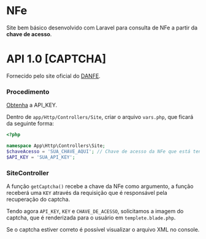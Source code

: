 # NFe

Site bem básico desenvolvido com Laravel para consulta de NFe a partir da **chave de acesso**.

# API 1.0 [CAPTCHA]

Fornecido pelo site oficial do [DANFE](https://danfe.br.com/desenvolvedores/).

### Procedimento

[Obtenha](https://danfe.br.com/desenvolvedores/) a API_KEY.

Dentro de `app/Http/Controllers/Site`, criar o arquivo `vars.php`, que ficará da seguinte forma:

```php
<?php

namespace App\Http\Controllers\Site;
$chaveAcesso = 'SUA_CHAVE_AQUI'; // Chave de acesso da NFe que está tentando obter, para testes
$API_KEY = 'SUA_API_KEY';
```

### SiteController

A função `getCaptcha()` recebe a chave da NFe como argumento, a função receberá uma `KEY` através da requisição que é responsável pela recuperação do captcha.

Tendo agora `API_KEY`, `KEY` e `CHAVE_DE_ACESSO`, solicitamos a imagem do captcha, que é renderizada para o usuário em `templete.blade.php`.

Se o captcha estiver correto é possível visualizar o arquivo XML no console.

